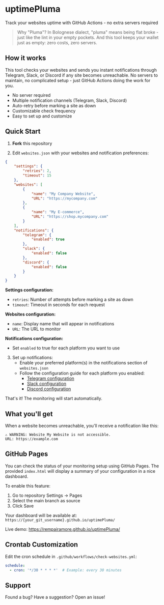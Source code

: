 # uptimePluma

Track your websites uptime with GitHub Actions - no extra servers required

> Why "Pluma"? In Bolognese dialect, "pluma" means being flat broke - just like the lint in your empty pockets. And this tool keeps your wallet just as empty: zero costs, zero servers.


## How it works

This tool checks your websites and sends you instant notifications through Telegram, Slack, or Discord if any site becomes unreachable. No servers to maintain, no complicated setup - just GitHub Actions doing the work for you.

- No server required
- Multiple notification channels (Telegram, Slack, Discord)
- Auto-retry before marking a site as down
- Customizable check frequency
- Easy to set up and customize

## Quick Start

1. **Fork** this repository

2. Edit `websites.json` with your websites and notification preferences:
```json
{
    "settings": {
        "retries": 2,
        "timeout": 15
    },
    "websites": [
        {
            "name": "My Company Website",
            "URL": "https://mycompany.com"
        },
        {
            "name": "My E-commerce",
            "URL": "https://shop.mycompany.com"
        }
    ],
    "notifications": {
        "telegram": {
            "enabled": true
        },
        "slack": {
            "enabled": false
        },
        "discord": {
            "enabled": false
        }
    }
}
```
**Settings configuration:**
- `retries`: Number of attempts before marking a site as down
- `timeout`: Timeout in seconds for each request

**Websites configuration:**
- `name`: Display name that will appear in notifications
- `URL`: The URL to monitor

**Notifications configuration:**
- Set `enabled` to true for each platform you want to use

3. Set up notifications:
   - Enable your preferred platform(s) in the notifications section of `websites.json`
   - Follow the configuration guide for each platform you enabled:
     - [Telegram configuration](docs/TELEGRAM.md)
     - [Slack configuration](docs/SLACK.md)
     - [Discord configuration](docs/DISCORD.md)

That's it! The monitoring will start automatically.

## What you'll get

When a website becomes unreachable, you'll receive a notification like this:

```
⚠️ WARNING: Website My Website is not accessible.
URL: https://example.com
```

## GitHub Pages

You can check the status of your monitoring setup using GitHub Pages. The provided `index.html` will display a summary of your configuration in a nice dashboard.

To enable this feature:
1. Go to repository Settings → Pages
2. Select the main branch as source
3. Click Save

Your dashboard will be available at: `https://{your_git_username}.github.io/uptimePluma/`

Live demo: https://rempairamore.github.io/uptimePluma/

## Crontab Customization

Edit the cron schedule in `.github/workflows/check-websites.yml`:

```yaml
schedule:
  - cron: '*/30 * * * *'  # Example: every 30 minutes
```

## Support

Found a bug? Have a suggestion? Open an issue!

